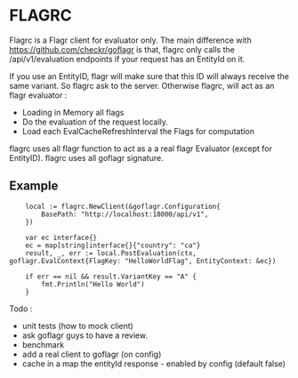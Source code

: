 # FLAGRC

Flagrc is a Flagr client for evaluator only. 
The main difference with https://github.com/checkr/goflagr is that, flagrc only calls the /api/v1/evaluation endpoints 
if your request has an EntityId on it.

If you use an EntityID, flagr will make sure that this ID will always receive the same variant. 
So flagrc ask to the server.
Otherwise flagrc, will act as an flagr evaluator :
- Loading in Memory all flags
- Do the evaluation of the request locally.
- Load each EvalCacheRefreshInterval the Flags for computation

flagrc uses all flagr function to act as a a real flagr Evaluator (except for EntityID).
flagrc uses all goflagr signature.


## Example 

```
    local := flagrc.NewClient(&goflagr.Configuration{
		BasePath: "http://localhost:18000/api/v1",
	})

    var ec interface{}
	ec = map[string]interface{}{"country": "ca"}
	result, _, err := local.PostEvaluation(ctx, goflagr.EvalContext{FlagKey: "HelloWorldFlag", EntityContext: &ec})

	if err == nil && result.VariantKey == "A" {
		fmt.Println("Hello World")
	}
```

Todo : 
- unit tests (how to mock client)
- ask goflagr guys to have a review.
- benchmark
- add a real client to goflagr (on config)
- cache in a map the entityId response - enabled by config (default false)
